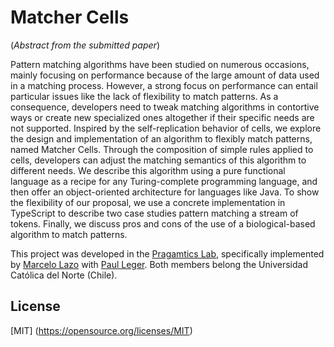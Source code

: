 # Matcher Cells

(_Abstract from the submitted paper_)

Pattern matching algorithms have been studied on numerous occasions, mainly focusing on performance because of the large amount of data used in a matching process. However, a strong focus on performance can entail particular issues like the lack of flexibility to match patterns. As a consequence, developers need to tweak matching algorithms in contortive ways or create new specialized ones altogether if their specific needs are not supported. Inspired by the self-replication behavior of cells, we explore the design and implementation of an algorithm to flexibly match patterns, named Matcher Cells. Through the composition of simple rules applied to cells, developers can adjust the matching semantics of this algorithm to different needs. We describe this algorithm using a pure functional language as a recipe for any Turing-complete programming language, and then offer an object-oriented architecture for languages like Java. To show the flexibility of our proposal, we use a concrete implementation in TypeScript to describe two case studies pattern matching a stream of tokens. Finally, we discuss pros and cons of the use of a biological-based algorithm to match patterns.


This project was developed in the [Pragamtics Lab](http://pragmaticslab.com), specifically implemented by [Marcelo Lazo](https://github.com/chelosky) with [Paul Leger](http://pleger.cl). Both members belong the Universidad Católica del Norte (Chile).
  

## License

[MIT] (https://opensource.org/licenses/MIT) 
